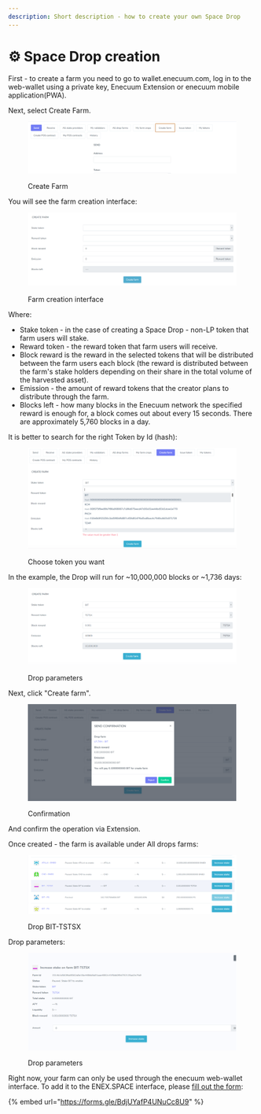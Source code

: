 ```yaml
---
description: Short description - how to create your own Space Drop
---
```


# ⚙ Space Drop creation

First - to create a farm you need to go to wallet.enecuum.com, log in to the web-wallet using a private key, Enecuum Extension or enecuum mobile application(PWA).

Next, select Create Farm.

<figure><img src="../../.gitbook/assets/image (21).png" alt=""><figcaption><p>Create Farm</p></figcaption></figure>

You will see the farm creation interface:

<figure><img src="../../.gitbook/assets/image (12).png" alt=""><figcaption><p>Farm creation interface</p></figcaption></figure>

Where:

* Stake token - in the case of creating a Space Drop - non-LP token that farm users will stake.
* Reward token - the reward token that farm users will receive.
* Block reward is the reward in the selected tokens that will be distributed between the farm users each block (the reward is distributed between the farm's stake holders depending on their share in the total volume of the harvested asset).
* Emission - the amount of reward tokens that the creator plans to distribute through the farm.
* Blocks left - how many blocks in the Enecuum network the specified reward is enough for, a block comes out about every 15 seconds. There are approximately 5,760 blocks in a day.

It is better to search for the right Token by Id (hash):

<figure><img src="../../.gitbook/assets/image (5).png" alt=""><figcaption><p>Choose token you want</p></figcaption></figure>

In the example, the Drop will run for \~10,000,000 blocks or \~1,736 days:

<figure><img src="../../.gitbook/assets/image (16).png" alt=""><figcaption><p>Drop parameters</p></figcaption></figure>

Next, click "Create farm".

<figure><img src="../../.gitbook/assets/image (46).png" alt=""><figcaption><p>Confirmation</p></figcaption></figure>

And confirm the operation via Extension.

Once created - the farm is available under All drops farms:

<figure><img src="../../.gitbook/assets/image (8).png" alt=""><figcaption><p>Drop BIT-TSTSX</p></figcaption></figure>

Drop parameters:

<figure><img src="../../.gitbook/assets/image (2).png" alt=""><figcaption><p>Drop parameters</p></figcaption></figure>

Right now, your farm can only be used through the enecuum web-wallet interface. To add it to the ENEX.SPACE interface, please [fill out the form](https://forms.gle/Hf8M1ZpQfb4MgAQ36):

{% embed url="https://forms.gle/BdjUYafP4UNuCc8U9" %}

